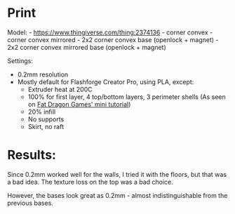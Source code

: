 # Print

Model:
    - https://www.thingiverse.com/thing:2374136
        - corner convex
        - corner convex mirrored
        - 2x2 corner convex base (openlock + magnet)
        - 2x2 corner convex mirrored base (openlock + magnet)

Settings:
- 0.2mm resolution
- Mostly default for Flashforge Creator Pro, using PLA, except:
    - Extruder heat at 200C
    - 100% for first layer, 4 top/bottom layers, 3 perimeter shells (As seen on [Fat Dragon Games' mini tutorial](https://www.youtube.com/watch?time_continue=716&v=AqEWl51s9Rw&feature=emb_logo))
    - 20% infill
    - No supports
    - Skirt, no raft

# Results:

Since 0.2mm worked well for the walls, I tried it with the floors, but that was a bad idea. The texture loss on the top was a bad choice.

However, the bases look great as 0.2mm - almost indistinguishable from the previous bases.
